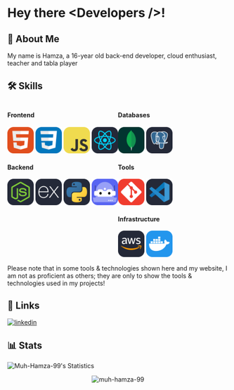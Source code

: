 # Hey there &#60;Developers /&#62;! 

## 🚀 About Me

My name is Hamza, a 16-year old back-end developer, cloud enthusiast, teacher and tabla player

## 🛠 Skills
<div style="display: flex; flex-direction: row;">
  <div>
    <h4>Frontend</h4>
    <img width ="60px" unselectable="True" src ="https://github.com/tandpfun/skill-icons/blob/main/icons/HTML.svg">
    <img width ="60px" unselectable="True" src ="https://github.com/tandpfun/skill-icons/blob/main/icons/CSS.svg">
    <img width ="60px" unselectable="True" src ="https://github.com/tandpfun/skill-icons/blob/main/icons/JavaScript.svg">
    <img width ="60px" unselectable="True" src ="https://github.com/tandpfun/skill-icons/blob/main/icons/React-Dark.svg">
    <br />
    <h4>Backend</h4>
    <img width ="60px" unselectable="True" src ="https://github.com/tandpfun/skill-icons/blob/main/icons/NodeJS-Dark.svg">
    <img width ="60px" unselectable="True" src ="https://github.com/tandpfun/skill-icons/blob/main/icons/ExpressJS-Dark.svg">
    <img width ="60px" unselectable="True" src ="https://github.com/tandpfun/skill-icons/blob/main/icons/Python-Dark.svg">
    <img width ="60px" unselectable="True" src ="https://github.com/tandpfun/skill-icons/blob/main/icons/DiscordBots.svg">
  </div>
  <div>
    <h4>Databases</h4>
    <img width ="60px" unselectable="True" src ="https://github.com/tandpfun/skill-icons/blob/main/icons/MongoDB.svg">
    <img width ="60px" unselectable="True" src ="https://github.com/tandpfun/skill-icons/blob/main/icons/PostgreSQL-Dark.svg">
    <br />
    <h4>Tools</h4>
    <img width ="60px" unselectable="True" src ="https://github.com/tandpfun/skill-icons/blob/main/icons/Git.svg">
    <img width ="60px" unselectable="True" src ="https://github.com/tandpfun/skill-icons/blob/main/icons/VSCode-Dark.svg">
    <br />
    <h4>Infrastructure</h4>
    <img width ="60px" unselectable="True" src ="https://github.com/tandpfun/skill-icons/blob/main/icons/AWS-Dark.svg">
    <img width ="60px" unselectable="True" src ="https://github.com/tandpfun/skill-icons/blob/main/icons/Docker.svg">
  </div>
</div>

Please note that in some tools & technologies shown here and my website, I am not as proficient as others; they are only to show the tools & technologies used in my projects!

## 🔗 Links
[![linkedin](https://img.shields.io/badge/linkedin-0A66C2?style=for-the-badge&logo=linkedin&logoColor=white)](https://www.linkedin.com/in/muhammad-hamza-18bb1a21b/)

## 📊 Stats
![Muh-Hamza-99's Statistics](https://github-readme-stats.vercel.app/api?username=Muh-Hamza-99&show_icons=true)

<p align="center"> <img src="https://komarev.com/ghpvc/?username=muh-hamza-99&label=Profile%20views&color=0e75b6&style=flat" alt="muh-hamza-99" /> </p>
